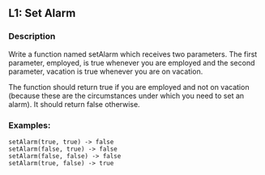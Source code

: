 ## L1: Set Alarm

### Description

Write a function named setAlarm which receives two parameters. The first parameter, employed, is true whenever you are employed and the second parameter, vacation is true whenever you are on vacation.

The function should return true if you are employed and not on vacation (because these are the circumstances under which you need to set an alarm). It should return false otherwise. 
### Examples:
```
setAlarm(true, true) -> false
setAlarm(false, true) -> false
setAlarm(false, false) -> false
setAlarm(true, false) -> true
```
